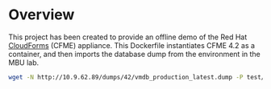 # Overview
This project has been created to provide an offline demo of the Red Hat [CloudForms][1] (CFME) appliance.
This Dockerfile instantiates CFME 4.2 as a container, and then imports the database dump from the environment in the MBU lab.

```sh
wget -N http://10.9.62.89/dumps/42/vmdb_production_latest.dump -P test/test-app
```

[1]: https://access.redhat.com/containers/#/search/cfme
